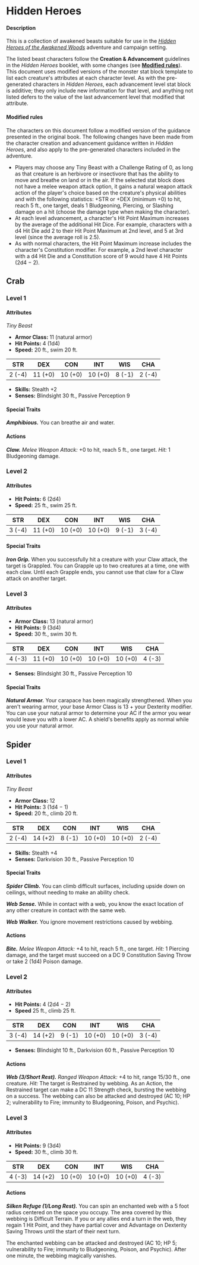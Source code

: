 # Hidden Heroes

#### Description

This is a collection of awakened beasts suitable for use in the _[Hidden Heroes of the Awakened Woods](http://www.spacedaddygames.com/hidden-heroes/)_ adventure and campaign setting.

The listed beast characters follow the **Creation & Advancement** guidelines in the _Hidden Heroes_ booklet, with some changes (see **<a href="#modified-rules">Modified rules</a>**). This document uses modified versions of the monster stat block template to list each creature's attributes at each character level. As with the pre-generated characters in _Hidden Heroes_, each advancement level stat block is additive; they only include new information for that level, and anything not listed defers to the value of the last advancement level that modified that attribute.

#### Modified rules

The characters on this document follow a modified version of the guidance presented in the original book. The following changes have been made from the character creation and advancement guidance written in _Hidden Heroes_, and also apply to the pre-generated characters included in the adventure.

- Players may choose any Tiny Beast with a Challenge Rating of 0, as long as that creature is an herbivore or insectivore that has the ability to move and breathe on land or in the air. If the selected stat block does not have a melee weapon attack option, it gains a natural weapon attack action of the player's choice based on the creature's physical abilities and with the following statistics: +STR or +DEX (minimum +0) to hit, reach 5 ft., one target, deals 1 Bludgeoning, Piercing, or Slashing damage on a hit (choose the damage type when making the character).
- At each level advancement, a character's Hit Point Maximum increases by the average of the additional Hit Dice. For example, characters with a d4 Hit Die add 2 to their Hit Point Maximum at 2nd level, and 5 at 3rd level (since the average roll is 2.5).
- As with normal characters, the Hit Point Maximum increase includes the character's Constitution modifier. For example, a 2nd level character with a d4 Hit Die and a Constitution score of 9 would have 4 Hit Points (2d4 − 2).

## Crab

### Level 1

#### Attributes

_Tiny Beast_

- **Armor Class:** 11 (natural armor)
- **Hit Points:** 4 (1d4)
- **Speed:** 20 ft., swim 20 ft.

|STR|DEX|CON|INT|WIS|CHA|
|:---:|:---:|:---:|:---:|:---:|:---:|
|2 (-4)|11 (+0)|10 (+0)|10 (+0)|8 (-1)|2 (-4)|

- **Skills:** Stealth +2
- **Senses:** Blindsight 30 ft., Passive Perception 9

#### Special Traits

_**Amphibious.**_ You can breathe air and water.

#### Actions

_**Claw.**_ _Melee Weapon Attack:_ +0 to hit, reach 5 ft., one target. _Hit:_ 1 Bludgeoning damage.

### Level 2

#### Attributes

- **Hit Points:** 6 (2d4)
- **Speed:** 25 ft., swim 25 ft.

|STR|DEX|CON|INT|WIS|CHA|
|:---:|:---:|:---:|:---:|:---:|:---:|
|3 (-4)|11 (+0)|10 (+0)|10 (+0)|9 (-1)|3 (-4)|

#### Special Traits

_**Iron Grip.**_ When you successfully hit a creature with your Claw attack, the target is Grappled. You can Grapple up to two creatures at a time, one with each claw. Until each Grapple ends, you cannot use that claw for a Claw attack on another target.

### Level 3

#### Attributes

- **Armor Class:** 13 (natural armor)
- **Hit Points:** 9 (3d4)
- **Speed:** 30 ft., swim 30 ft.

|STR|DEX|CON|INT|WIS|CHA|
|:---:|:---:|:---:|:---:|:---:|:---:|
|4 (-3)|11 (+0)|10 (+0)|10 (+0)|10 (+0)|4 (-3)|

- **Senses:** Blindsight 30 ft., Passive Perception 10

#### Special Traits

_**Natural Armor.**_ Your carapace has been magically strengthened. When you aren't wearing armor, your base Armor Class is 13 + your Dexterity modifier. You can use your natural armor to determine your AC if the armor you wear would leave you with a lower AC. A shield's benefits apply as normal while you use your natural armor.

## Spider

### Level 1

#### Attributes

_Tiny Beast_

- **Armor Class:** 12
- **Hit Points:** 3 (1d4 − 1)
- **Speed:** 20 ft., climb 20 ft.

|STR|DEX|CON|INT|WIS|CHA|
|:---:|:---:|:---:|:---:|:---:|:---:|
|2 (-4)|14 (+2)|8 (-1)|10 (+0)|10 (+0)|2 (-4)|

- **Skills:** Stealth +4
- **Senses:** Darkvision 30 ft., Passive Perception 10

#### Special Traits

_**Spider Climb.**_ You can climb difficult surfaces, including upside down on ceilings, without needing to make an ability check.

_**Web Sense.**_ While in contact with a web, you know the exact location of any other creature in contact with the same web.

_**Web Walker.**_ You ignore movement restrictions caused by webbing.

#### Actions

_**Bite.**_ _Melee Weapon Attack:_ +4 to hit, reach 5 ft., one target. _Hit:_ 1 Piercing damage, and the target must succeed on a DC 9 Constitution Saving Throw or take 2 (1d4) Poison damage.

### Level 2

#### Attributes

- **Hit Points:** 4 (2d4 − 2)
- **Speed** 25 ft., climb 25 ft.

|STR|DEX|CON|INT|WIS|CHA|
|:---:|:---:|:---:|:---:|:---:|:---:|
|3 (-4)|14 (+2)|9 (-1)|10 (+0)|10 (+0)|3 (-4)|

- **Senses:** Blindsight 10 ft., Darkvision 60 ft., Passive Perception 10

#### Actions

_**Web (3/Short Rest).**_ _Ranged Weapon Attack:_ +4 to hit, range 15/30 ft., one creature. _Hit:_ The target is Restrained by webbing. As an Action, the Restrained target can make a DC 11 Strength check, bursting the webbing on a success. The webbing can also be attacked and destroyed (AC 10; HP 2; vulnerability to Fire; immunity to Bludgeoning, Poison, and Psychic).

### Level 3

#### Attributes

- **Hit Points:** 9 (3d4)
- **Speed:** 30 ft., climb 30 ft.

|STR|DEX|CON|INT|WIS|CHA|
|:---:|:---:|:---:|:---:|:---:|:---:|
|4 (-3)|14 (+2)|10 (+0)|10 (+0)|10 (+0)|4 (-3)|

#### Actions

_**Silken Refuge (1/Long Rest).**_ You can spin an enchanted web with a 5 foot radius centered on the space you occupy. The area covered by this webbing is Difficult Terrain. If you or any allies end a turn in the web, they regain 1 Hit Point, and they have partial cover and Advantage on Dexterity Saving Throws until the start of their next turn.

The enchanted webbing can be attacked and destroyed (AC 10; HP 5; vulnerability to Fire; immunity to Bludgeoning, Poison, and Psychic). After one minute, the webbing magically vanishes.
